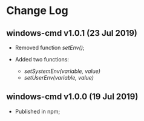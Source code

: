 # Change Log

## windows-cmd v1.0.1 (23 Jul 2019)

-   Removed function _setEnv()_;

-   Added two functions:
    -   _setSystemEnv(variable, value)_
    -   _setUserEnv(variable, value)_

## windows-cmd v1.0.0 (19 Jul 2019)

-   Published in npm;

